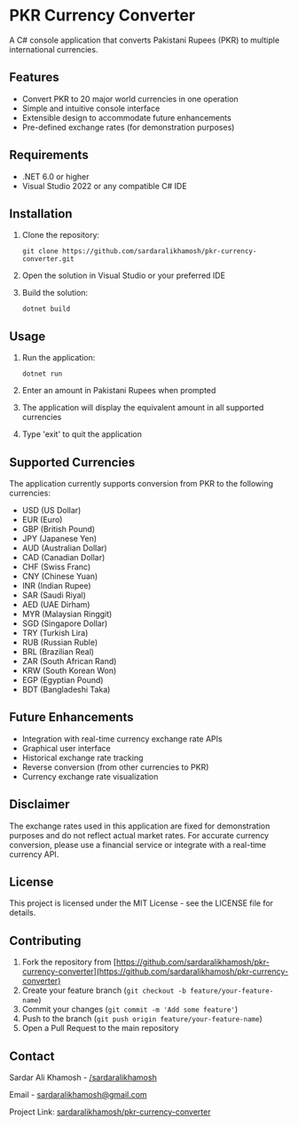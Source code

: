 # PKR Currency Converter

A C# console application that converts Pakistani Rupees (PKR) to multiple international currencies.

## Features

- Convert PKR to 20 major world currencies in one operation
- Simple and intuitive console interface
- Extensible design to accommodate future enhancements
- Pre-defined exchange rates (for demonstration purposes)

## Requirements

- .NET 6.0 or higher
- Visual Studio 2022 or any compatible C# IDE

## Installation

1. Clone the repository:
   ```
   git clone https://github.com/sardaralikhamosh/pkr-currency-converter.git
   ```

2. Open the solution in Visual Studio or your preferred IDE

3. Build the solution:
   ```
   dotnet build
   ```

## Usage

1. Run the application:
   ```
   dotnet run
   ```

2. Enter an amount in Pakistani Rupees when prompted

3. The application will display the equivalent amount in all supported currencies

4. Type 'exit' to quit the application

## Supported Currencies

The application currently supports conversion from PKR to the following currencies:

- USD (US Dollar)
- EUR (Euro)
- GBP (British Pound)
- JPY (Japanese Yen)
- AUD (Australian Dollar)
- CAD (Canadian Dollar)
- CHF (Swiss Franc)
- CNY (Chinese Yuan)
- INR (Indian Rupee)
- SAR (Saudi Riyal)
- AED (UAE Dirham)
- MYR (Malaysian Ringgit)
- SGD (Singapore Dollar)
- TRY (Turkish Lira)
- RUB (Russian Ruble)
- BRL (Brazilian Real)
- ZAR (South African Rand)
- KRW (South Korean Won)
- EGP (Egyptian Pound)
- BDT (Bangladeshi Taka)

## Future Enhancements

- Integration with real-time currency exchange rate APIs
- Graphical user interface
- Historical exchange rate tracking
- Reverse conversion (from other currencies to PKR)
- Currency exchange rate visualization

## Disclaimer

The exchange rates used in this application are fixed for demonstration purposes and do not reflect actual market rates. For accurate currency conversion, please use a financial service or integrate with a real-time currency API.

## License

This project is licensed under the MIT License - see the LICENSE file for details.

## Contributing

1. Fork the repository from [https://github.com/sardaralikhamosh/pkr-currency-converter](https://github.com/sardaralikhamosh/pkr-currency-converter)
2. Create your feature branch (`git checkout -b feature/your-feature-name`)
3. Commit your changes (`git commit -m 'Add some feature'`)
4. Push to the branch (`git push origin feature/your-feature-name`)
5. Open a Pull Request to the main repository

## Contact

Sardar Ali Khamosh - [/sardaralikhamosh](https://github.com/sardaralikhamosh)

Email - [sardaralikhamosh@gmail.com](mailto:sardaralikhamosh@gmail.com)

Project Link: [sardaralikhamosh/pkr-currency-converter](https://github.com/sardaralikhamosh/pkr-currency-converter)
